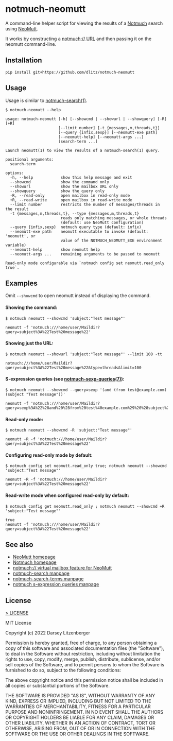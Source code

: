 <!-- Code blocks generated using 'update-readme.sh' -->
notmuch-neomutt
===============

A command-line helper script for viewing the results of a [Notmuch][] search
using [NeoMutt][].

It works by constructing a [notmuch:// URL][] and then passing it on the
neomutt command-line.

## Installation

    pip install git+https://github.com/dlitz/notmuch-neomutt

## Usage

Usage is similar to [notmuch-search(1)][].

`$ notmuch-neomutt --help`
```
usage: notmuch-neomutt [-h] [--showcmd | --showurl | --showquery] [-R] [+R]
                       [--limit number] [-t {messages,m,threads,t}]
                       [--query {infix,sexp}] [--neomutt-exe path]
                       [--neomutt-help] [--neomutt-args ...]
                       [search-term ...]

Launch neomutt(1) to view the results of a notmuch-search(1) query.

positional arguments:
  search-term

options:
  -h, --help            show this help message and exit
  --showcmd             show the command only
  --showurl             show the mailbox URL only
  --showquery           show the query only
  -R, --read-only       open mailbox in read-only mode
  +R, --read-write      open mailbox in read-write mode
  --limit number        restricts the number of messages/threads in the result
  -t {messages,m,threads,t}, --type {messages,m,threads,t}
                        reads only matching messages, or whole threads
                        (default: use NeoMutt configuration)
  --query {infix,sexp}  notmuch query type (default: infix)
  --neomutt-exe path    neomutt executable to invoke (default: 'neomutt', or
                        value of the NOTMUCH_NEOMUTT_EXE environment variable)
  --neomutt-help        show neomutt help
  --neomutt-args ...    remaining arguments to be passed to neomutt

Read-only mode configurable via `notmuch config set neomutt.read_only true`.
```

## Examples

Omit `--showcmd` to open neomutt instead of displaying the command.

#### Showing the command:

`$ notmuch neomutt --showcmd 'subject:"Test message"'`
```
neomutt -f 'notmuch:///home/user/Maildir?query=subject%3A%22Test%20message%22'
```

#### Showing just the URL:

`$ notmuch neomutt --showurl 'subject:"Test message"' --limit 100 -tt`
```
notmuch:///home/user/Maildir?query=subject%3A%22Test%20message%22&type=threads&limit=100
```

#### S-expression queries (see [notmuch-sexp-queries(7)][]):

`$ notmuch neomutt --showcmd --query=sexp '(and (from test@example.com) (subject "Test message"))'`
```
neomutt -f 'notmuch:///home/user/Maildir?query=sexp%3A%22%28and%20%28from%20test%40example.com%29%20%28subject%20%22%22Test%20message%22%22%29%29%22'
```

#### Read-only mode:

`$ notmuch neomutt --showcmd -R 'subject:"Test message"'`
```
neomutt -R -f 'notmuch:///home/user/Maildir?query=subject%3A%22Test%20message%22'
```

#### Configuring read-only mode by default:

`$ notmuch config set neomutt.read_only true; notmuch neomutt --showcmd 'subject:"Test message"'`
```
neomutt -R -f 'notmuch:///home/user/Maildir?query=subject%3A%22Test%20message%22'
```

#### Read-write mode when configured read-only by default:

`$ notmuch config get neomutt.read_only ; notmuch neomutt --showcmd +R 'subject:"Test message"'`
```
true
neomutt -f 'notmuch:///home/user/Maildir?query=subject%3A%22Test%20message%22'
```

## See also

* [NeoMutt homepage][NeoMutt]
* [Notmuch homepage][Notmuch]
* [notmuch:// virtual mailbox feature for NeoMutt][notmuch:// URL]
* [notmuch-search manpage][notmuch-search(1)]
* [notmuch-search-terms manpage][notmuch-search-terms(7)]
* [notmuch s-expression queries manpage][notmuch-sexp-queries(7)]

## License

[> LICENSE](LICENSE)
<!-- BEGIN mdsh -->
MIT License

Copyright (c) 2022 Darsey Litzenberger

Permission is hereby granted, free of charge, to any person obtaining a copy
of this software and associated documentation files (the "Software"), to deal
in the Software without restriction, including without limitation the rights
to use, copy, modify, merge, publish, distribute, sublicense, and/or sell
copies of the Software, and to permit persons to whom the Software is
furnished to do so, subject to the following conditions:

The above copyright notice and this permission notice shall be included in all
copies or substantial portions of the Software.

THE SOFTWARE IS PROVIDED "AS IS", WITHOUT WARRANTY OF ANY KIND, EXPRESS OR
IMPLIED, INCLUDING BUT NOT LIMITED TO THE WARRANTIES OF MERCHANTABILITY,
FITNESS FOR A PARTICULAR PURPOSE AND NONINFRINGEMENT. IN NO EVENT SHALL THE
AUTHORS OR COPYRIGHT HOLDERS BE LIABLE FOR ANY CLAIM, DAMAGES OR OTHER
LIABILITY, WHETHER IN AN ACTION OF CONTRACT, TORT OR OTHERWISE, ARISING FROM,
OUT OF OR IN CONNECTION WITH THE SOFTWARE OR THE USE OR OTHER DEALINGS IN THE
SOFTWARE.
<!-- END mdsh -->

<!-- References -->

[NeoMutt]: <https://neomutt.org/> "The NeoMutt Project"

[Notmuch]: <https://notmuchmail.org/> "Notmuch -- Just an email system"

[notmuch:// URL]: <https://neomutt.org/feature/notmuch> "Notmuch Feature - NeoMutt"

[notmuch-search(1)]: <https://notmuchmail.org/manpages/notmuch-search-1/> "notmuch-search - search for messages matching the given search terms"

[notmuch-search-terms(7)]: <https://notmuchmail.org/manpages/notmuch-search-terms-7/> "notmuch-search-terms - syntax for notmuch queries"

[notmuch-sexp-queries(7)]: <https://notmuchmail.org/manpages/notmuch-sexp-queries-7/> "notmuch-sexp-queries - s-expression syntax for notmuch queries"
